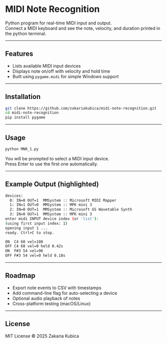 # MIDI Note Recognition

Python program for real-time MIDI input and output.  
Connect a MIDI keyboard and see the note, velocity, and duration printed in the python terminal.

---

## Features
- Lists available MIDI input devices
- Displays note on/off with velocity and hold time
- Built using `pygame.midi` for simple Windows support

---

## Installation
```bash
git clone https://github.com/zakariakubica/midi-note-recognition.git
cd midi-note-recognition
pip install pygame
```

---

## Usage
```bash
python MNR_1.py
```

You will be prompted to select a MIDI input device.  
Press Enter to use the first one automatically.

---

## Example Output (highlighted)
```bash
devices:
  0: IN=0 OUT=1  MMSystem :: Microsoft MIDI Mapper
  1: IN=1 OUT=0  MMSystem :: MPK mini 3
  2: IN=0 OUT=1  MMSystem :: Microsoft GS Wavetable Synth
  3: IN=0 OUT=1  MMSystem :: MPK mini 3
enter midi INPUT device index (or 'list'):
(using first input index: 1)
opening input 1 ...
ready. Ctrl+C to stop.

ON  C4 60 vel=100
OFF C4 60 vel=0 held 0.42s
ON  F#3 54 vel=96
OFF F#3 54 vel=0 held 0.18s
```
---

## Roadmap
- Export note events to CSV with timestamps
- Add command-line flag for auto-selecting a device
- Optional audio playback of notes
- Cross-platform testing (macOS/Linux)

---

## License
MIT License © 2025 Zakaria Kubica
